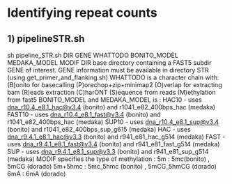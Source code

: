 # Identifying repeat counts 

## 1) pipelineSTR.sh
sh pipeline_STR.sh DIR GENE WHATTODO BONITO_MODEL MEDAKA_MODEL MODIF
DIR base directory containing a FAST5 subdir
GENE of interest. GENE information must be available in directory STR (using get_primer_and_flanking.sh)
WHATTODO is a character chain with:
        (B)onito for basecalling
        (P)orechop+zip+minimap2
        (O)verlap for extracting bam
        (R)eads extraction
        (C)harONT
        (S)equence from reads
        (M)ethylation from fast5
BONITO_MODEL and MEDAKA_MODEL is :
        HAC10 - uses dna_r10.4_e8.1_hac@v3.4 (bonito) and r1041_e82_400bps_hac (medaka)
        FAST10 - uses dna_r10.4_e8.1_fast@v3.4 (bonito) and r1041_e82_400bps_hac (medaka)
        SUP10 - uses dna_r10.4_e8.1_sup@v3.4 (bonito) and  r1041_e82_400bps_sup_g615 (medaka)
        HAC - uses dna_r9.4.1_e8.1_hac@v3.3 (bonito) and r941_e81_hac_g514 (medaka)
        FAST - uses dna_r9.4.1_e8.1_fast@v3.4 (bonito) and r941_e81_fast_g514 (medaka)
        SUP - uses dna_r9.4.1_e8.1_sup@v3.3 (bonito) and r941_e81_sup_g514 (medaka)
MODIF specifies the type of methylation :
  5m : 5mc(bonito) , 5mCG (dorado)
  5m+5hmc : 5mc_5hmc (bonito) , 5mCG_5hmCG (dorado)
  6mA : 6mA (dorado)
